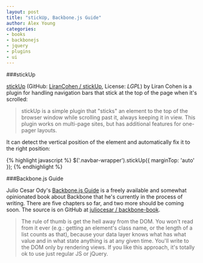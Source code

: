 ```yaml
---
layout: post
title: "stickUp, Backbone.js Guide"
author: Alex Young
categories:
- books
- backbonejs
- jquery
- plugins
- ui
---
```


###stickUp

[stickUp](http://lirancohen.github.io/stickUp/) (GitHub: [LiranCohen / stickUp](https://github.com/LiranCohen/stickUp), License: _LGPL_) by Liran Cohen is a plugin for handling navigation bars that stick at the top of the page when it's scrolled:

> stickUp is a simple plugin that "sticks" an element to the top of the browser window while scrolling past it, always keeping it in view. This plugin works on multi-page sites, but has additional features for one-pager layouts.

It can detect the vertical position of the element and automatically fix it to the right position:

{% highlight javascript %}
$('.navbar-wrapper').stickUp({
  marginTop: 'auto'
});
{% endhighlight %}

###Backbone.js Guide

Julio Cesar Ody's [Backbone.js Guide](http://pragmatic-backbone.com/) is a freely available and somewhat opinionated book about Backbone that he's currently in the process of writing.  There are five chapters so far, and two more should be coming soon.  The source is on GitHub at [juliocesar / backbone-book](https://github.com/juliocesar/backbone-book).

> The rule of thumb is get the hell away from the DOM. You won't read from it ever (e.g.: getting an element's class name, or the length of a list counts as that), because your data layer knows what has what value and in what state anything is at any given time. You'll write to the DOM only by rendering views. If you like this approach, it's totally ok to use just regular JS or jQuery.

